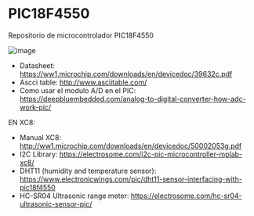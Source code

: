 # PIC18F4550
Repositorio de microcontrolador PIC18F4550

![image](https://user-images.githubusercontent.com/79501343/109368250-85b28a80-7866-11eb-9db9-d63aa04dcaa3.png)


- Datasheet: https://ww1.microchip.com/downloads/en/devicedoc/39632c.pdf
- Ascci table: http://www.asciitable.com/
- Como usar el modulo A/D en el PIC: https://deepbluembedded.com/analog-to-digital-converter-how-adc-work-pic/

EN XC8:
- Manual XC8: http://ww1.microchip.com/downloads/en/devicedoc/50002053g.pdf
- I2C Library: https://electrosome.com/i2c-pic-microcontroller-mplab-xc8/
- DHT11 (humidity and temperature sensor): https://www.electronicwings.com/pic/dht11-sensor-interfacing-with-pic18f4550
- HC-SR04 Ultrasonic range meter: https://electrosome.com/hc-sr04-ultrasonic-sensor-pic/
